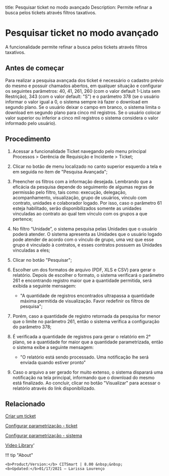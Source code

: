 title: Pesquisar ticket no modo avançado 
Description: Permite refinar a busca pelos tickets através filtros taxativos. 
# Pesquisar ticket no modo avançado

A funcionalidade permite refinar a busca pelos tickets através filtros
taxativos.

Antes de começar
----------------

Para realizar a pesquisa avançada dos ticket é necessário o cadastro prévio do
mesmo e possuir chamados abertos, em qualquer situação e configurar os seguintes
parâmetros: 40, 41, 261, 260 (com o valor default 1-Lista sem Restrição), 343
(com o valor default: "S") e o parâmetro 378 (se o usuário informar o valor
igual a 0, o sistema sempre irá fazer o download em segundo plano. Se o usuário
deixar o campo em branco, o sistema limita o download em segundo plano para
cinco mil registros. Se o usuário colocar valor superior ou inferior a cinco mil
registros o sistema considera o valor informado pelo usuário).

Procedimento
------------

1.  Acessar a funcionalidade Ticket navegando pelo menu principal Processos \>
    Gerência de Requisição e Incidente \> Ticket;

2.  Clicar no botão de menu localizado no canto superior esquerdo a tela e em
    seguida no item de "Pesquisa Avançada";

3.  Preencher os filtros com a informação desejada. Lembrando que a eficácia da
    pesquisa depende do seguimento de algumas regras de permissão pelo filtro,
    tais como: execução, delegação, acompanhamento, visualização, grupo de
    usuários, vínculo com contrato, unidades e colaborador logado. Por isso,
    caso o parâmetro 61 esteja habilitado, serão disponibilizados somente as
    unidades vinculadas ao contrato ao qual tem vínculo com os grupos a que
    pertence;

4.  No filtro “Unidade”, o sistema pesquisa pelas Unidades que o usuário poderá
    atender. O sistema apresenta as Unidades que o usuário logado pode atender
    de acordo com o vínculo de grupo, uma vez que esse grupo é vinculado à
    contratos, e esses contratos possuem as Unidades vinculadas a eles;

5.  Clicar no botão "Pesquisar";

6.  Escolher um dos formatos de arquivo (PDF, XLS e CSV) para gerar o relatório.
    Depois de escolher o formato, o sistema verificará o parâmetro 261 e
    encontrando registro maior que a quantidade permitida, será exibida a
    seguinte mensagem:

    -   "A quantidade de registros encontrados ultrapassa a quantidade máxima
        permitida de visualização. Favor redefinir os filtros de pesquisa";

7.  Porém, caso a quantidade de registro retornada da pesquisa for menor que o
    limite no parâmetro 261, então o sistema verifica a configuração do
    parâmetro 378;

8.  É verificada a quantidade de registros para gerar o relatório em 2° plano,
    se a quantidade for maior que a quantidade parametrizada, então o sistema
    exibe a seguinte mensagem:

    -   "O relatório está sendo processado. Uma notificação lhe será enviada
        quando estiver pronto"

9.  Caso o arquivo a ser gerado for muito extenso, o sistema disparará uma
    notificação na tela principal, informando que o download do mesmo está
    finalizado. Ao concluir, clicar no botão "Visualizar" para acessar o
    relatório através do link disponibilizado.

Relacionado
-----------

[Criar um
ticket](/pt-br/citsmart-platform-8/processes/tickets/use/create-ticket.html)

[Configurar parametrização -
ticket](/pt-br/citsmart-platform-8/platform-administration/parameters-list/configure-parametrization-ticket.html)

[Configurar parametrização -
sistema](/pt-br/citsmart-platform-8/platform-administration/parameters-list/configure-parametrization-system.html)

[Video
Library](https://www.youtube.com/playlist?list=PLB5qK2uzf2ROn4Xs6UdH84Ujzta2iJ6Ei)'

!!! tip "About"

    <b>Product/Version:</b> CITSmart | 8.00 &nbsp;&nbsp;
    <b>Updated:</b>01/17/2021 – Larissa Lourenço
